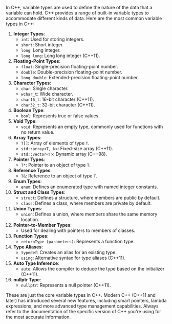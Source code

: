 In C++, variable types are used to define the nature of the data that a variable can hold. C++ provides a range of built-in variable types to accommodate different kinds of data. Here are the most common variable types in C++:

1. **Integer Types**:
   - `int`: Used for storing integers.
   - `short`: Short integer.
   - `long`: Long integer.
   - `long long`: Long long integer (C++11).
2. **Floating-Point Types**:
   - `float`: Single-precision floating-point number.
   - `double`: Double-precision floating-point number.
   - `long double`: Extended-precision floating-point number.
3. **Character Types**:
   - `char`: Single character.
   - `wchar_t`: Wide character.
   - `char16_t`: 16-bit character (C++11).
   - `char32_t`: 32-bit character (C++11).
4. **Boolean Type**:
   - `bool`: Represents true or false values.
5. **Void Type**:
   - `void`: Represents an empty type, commonly used for functions with no return value.
6. **Array Types**:
   - `T[]`: Array of elements of type `T`.
   - `std::array<T, N>`: Fixed-size array (C++11).
   - `std::vector<T>`: Dynamic array (C++98).
7. **Pointer Types**:
   - `T*`: Pointer to an object of type `T`.
8. **Reference Types**:
   - `T&`: Reference to an object of type `T`.
9. **Enum Types**:
   - `enum`: Defines an enumerated type with named integer constants.
10. **Struct and Class Types**:
    - `struct`: Defines a structure, where members are public by default.
    - `class`: Defines a class, where members are private by default.
11. **Union Types**:
    - `union`: Defines a union, where members share the same memory location.
12. **Pointer-to-Member Types**:
    - Used for dealing with pointers to members of classes.
13. **Function Types**:
    - `returnType (parameters)`: Represents a function type.
14. **Type Aliases**:
    - `typedef`: Creates an alias for an existing type.
    - `using`: Alternative syntax for type aliases (C++11).
15. **Auto Type Inference**:
    - `auto`: Allows the compiler to deduce the type based on the initializer (C++11).
16. **nullptr Type**:
    - `nullptr`: Represents a null pointer (C++11).

These are just the core variable types in C++. Modern C++ (C++11 and later) has introduced several new features, including smart pointers, lambda expressions, and more advanced type management capabilities. Always refer to the documentation of the specific version of C++ you're using for the most accurate information.